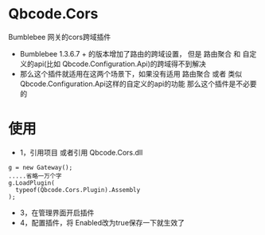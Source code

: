# Qbcode.Cors
Bumblebee 网关的cors跨域插件
- Bumblebee 1.3.6.7 + 的版本增加了路由的跨域设置， 但是 路由聚合 和 自定义的api(比如 Qbcode.Configuration.Api)的跨域得不到解决
- 那么这个插件就适用在这两个场景下，如果没有适用 路由聚合 或者 类似 Qbcode.Configuration.Api这样的自定义的api的功能 那么这个插件是不必要的
# 使用 
- 1，引用项目 或者引用 Qbcode.Cors.dll 
```
g = new Gateway(); 
.....省略一万个字 
g.LoadPlugin(
  typeof(Qbcode.Cors.Plugin).Assembly
);
```
- 3，在管理界面开启插件 
- 4，配置插件，将 Enabled改为true保存一下就生效了
